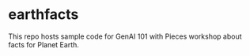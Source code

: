 # earthfacts
This repo hosts sample code for GenAI 101 with Pieces workshop about facts for Planet Earth.
